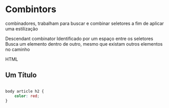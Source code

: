 # Combintors

combinadores, trabalham para buscar e combinar seletores a fim de aplicar uma estilização

Descendant combinator
Identificado por um espaço entre os seletores
Busca um elemento dentro de outro, mesmo que existam outros elementos no caminho

HTML

<body>
	<article>
		<h2>Um Título</h2>
	</article>
</body>

```CSS

body article h2 {
	color: red;
}
```